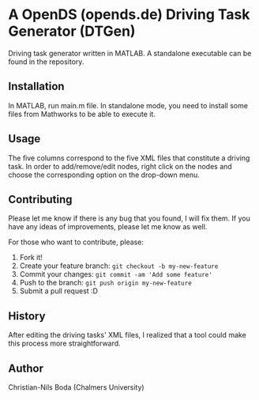 # A OpenDS (opends.de) Driving Task Generator (DTGen)
Driving task generator written in MATLAB.
A standalone executable can be found in the repository.
## Installation
In MATLAB, run main.m file.
In standalone mode, you need to install some files from Mathworks to be able to execute it.
## Usage
The five columns correspond to the five XML files that constitute a driving task.
In order to add/remove/edit nodes, right click on the nodes and choose the corresponding option on the drop-down menu.
## Contributing
Please let me know if there is any bug that you found, I will fix them. If you have any ideas of improvements, please let me know as well.

For those who want to contribute, please:
1. Fork it!
2. Create your feature branch: `git checkout -b my-new-feature`
3. Commit your changes: `git commit -am 'Add some feature'`
4. Push to the branch: `git push origin my-new-feature`
5. Submit a pull request :D
## History
After editing the driving tasks' XML files, I realized that a tool could make this process more straightforward.
## Author
Christian-Nils Boda (Chalmers University)